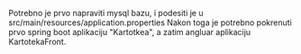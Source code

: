 Potrebno je prvo napraviti mysql bazu, i podesiti je u src/main/resources/application.properties
Nakon toga je potrebno pokrenuti prvo spring boot aplikaciju "Kartotkea", a zatim angluar aplikaciju KartotekaFront.
